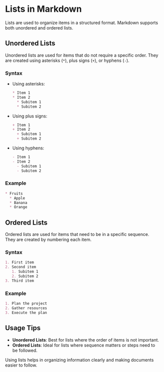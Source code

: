 # Lists in Markdown

Lists are used to organize items in a structured format. Markdown supports both unordered and ordered lists.

## Unordered Lists

Unordered lists are used for items that do not require a specific order. They are created using asterisks (`*`), plus signs (`+`), or hyphens (`-`).

### Syntax

- Using asterisks:

  ```markdown
  * Item 1
  * Item 2
    * Subitem 1
    * Subitem 2
  ```

- Using plus signs:

  ```markdown
  + Item 1
  + Item 2
    + Subitem 1
    + Subitem 2
  ```

- Using hyphens:

  ```markdown
  - Item 1
  - Item 2
    - Subitem 1
    - Subitem 2
  ```

### Example

```markdown
* Fruits
  * Apple
  * Banana
  * Orange
```

## Ordered Lists

Ordered lists are used for items that need to be in a specific sequence. They are created by numbering each item.

### Syntax

```markdown
1. First item
2. Second item
   1. Subitem 1
   2. Subitem 2
3. Third item
```

### Example

```markdown
1. Plan the project
2. Gather resources
3. Execute the plan
```

## Usage Tips

- **Unordered Lists**: Best for lists where the order of items is not important.
- **Ordered Lists**: Ideal for lists where sequence matters or steps need to be followed.

Using lists helps in organizing information clearly and making documents easier to follow.
